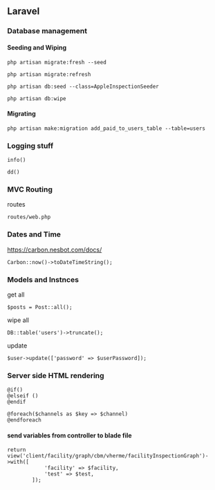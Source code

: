 ## Laravel

### Database management

#### Seeding and Wiping
```
php artisan migrate:fresh --seed

```

```
php artisan migrate:refresh
```

```
php artisan db:seed --class=AppleInspectionSeeder
```

```
php artisan db:wipe
```

#### Migrating

```
php artisan make:migration add_paid_to_users_table --table=users
```


### Logging stuff

```
info()
```

```
dd()
```

### MVC Routing

routes
```
routes/web.php
```


### Dates and Time
https://carbon.nesbot.com/docs/

```
Carbon::now()->toDateTimeString();
```

### Models and Instnces

get all
```
$posts = Post::all();
```

wipe all
```
DB::table('users')->truncate();
```

update
```
$user->update(['password' => $userPassword]);
```

### Server side HTML rendering

```
@if()
@elseif ()
@endif
```

```
@foreach($channels as $key => $channel)
@endforeach
```

#### send variables from controller to blade file
```
return view('client/facility/graph/cbm/vherme/facilityInspectionGraph')->with([
            'facility' => $facility,
            'test' => $test,
        ]);
```



